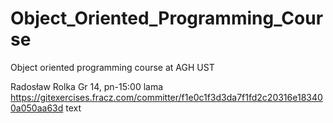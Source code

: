 # Object_Oriented_Programming_Course
Object oriented programming course at AGH UST

Radosław Rolka
Gr 14, pn-15:00
lama
https://gitexercises.fracz.com/committer/f1e0c1f3d3da7f1fd2c20316e183400a050aa63d
text